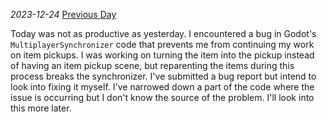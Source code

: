 *2023-12-24*
[Previous Day](Daily%20Notes/Day%2018-2)

Today was not as productive as yesterday. I encountered a bug in Godot's `MultiplayerSynchronizer` code that prevents me from continuing my work on item pickups. I was working on turning the item into the pickup instead of having an item pickup scene, but reparenting the items during this process breaks the synchronizer. I've submitted a bug report but intend to look into fixing it myself. I've narrowed down a part of the code where the issue is occurring but I don't know the source of the problem. I'll look into this more later.